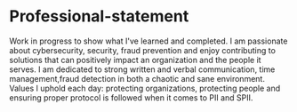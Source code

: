 # Professional-statement
Work in progress to show what I've learned and completed.
I am passionate about cybersecurity, security, fraud prevention and
enjoy contributing to solutions that can positively impact an
organization and the people it serves.
I am dedicated to strong written and verbal communication, time management,fraud detection in both a chaotic and sane environment.
Values I uphold each day: protecting organizations, protecting people and ensuring proper protocol is followed when it comes to PII and SPII.
